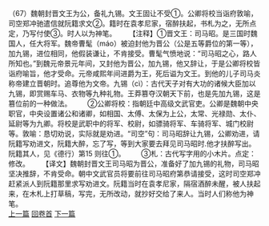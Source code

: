 （67）魏朝封晋文王为公，备礼九锡。文王固让不受①。公卿将校当诣府敦喻，司空郑冲驰遣信就阮籍求文②。籍时在袁孝尼家，宿醉扶起，书札为之，无所点定，乃写付使③。时人以为神笔。
　　【注释】①晋文王：司马昭。是三国时魏国人，任大将军。魏帝曹髦（máo）被迫封他为晋公（公是五等爵位的第一等），加九锡，进位相同，他假装谦让，不肯接受。曹髦气愤地说：“司马昭之心，路人所知也。”到魏元帝景元年间，又封他为晋公，加九锡，他又辞让，于是公卿将校皆诣府喻旨，他才受命。元帝咸熙年间进爵为王，死后谥为文王。到他的儿子司马炎称帝建立晋朝时。追尊他为文帝。九锡（cì）：古代天子对有大功的诸候大臣加以九锡，即赏赐车马、衣物等九种礼物。王莽篡夺汉朝天下前，也是先加九锡，这是篡位前的一种做法。
　　②公卿将校：指朝廷中高级文武官吏。公卿是魏朝中央职官，中央设置诸公和诸卿，如相国、太傅、太保为上公，太常、光禄勋、太仆、延尉等为九卿。将校是武职中的将军、校尉，如骠骑将军、车骑将军、城门校尉等。敦喻：恳切劝说，实际就是劝进。“司空”句：司马昭辞让九锡，公卿劝进，请阮籍写劝进文，阮籍大醉，忘了写，等到大家要去拜见司马昭时.他才扶醉写出。阮籍其人，见《德行）第15 则往①。
　　③札：古代写字用的小木片。点定：修改。
　　【译文】魏朝封晋文王司马昭为晋公，准备好了加九锡的礼物，司马昭坚决推辞，不肯受命。朝中文武官员将要前往司马昭府第恭请接受，这时司空郑冲赶紧派人到阮籍那里求写劝进文。阮籍当时在袁孝尼家，隔宿酒醉未醒，被人扶起来，在木札上打草稿，写完，无所改动，就抄好交给了来人。当时人们称他为神笔。
<br>[上一篇](04_066) [回卷首](04_000) [下一篇](04_068)
